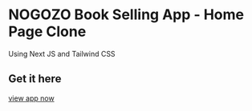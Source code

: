 # NOGOZO Book Selling App - Home Page Clone

Using Next JS and Tailwind CSS

## Get it here

[view app now](https://nogozo-home-page-clone.vercel.app/)
